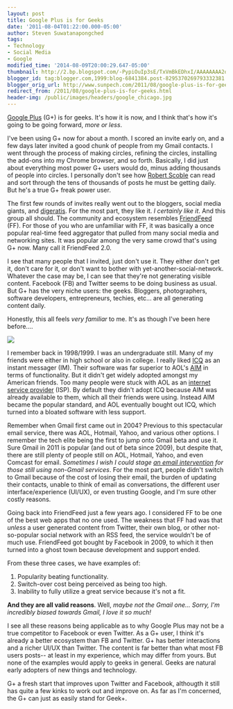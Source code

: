 ```yaml
---
layout: post
title: Google Plus is for Geeks
date: '2011-08-04T01:22:00.000-05:00'
author: Steven Suwatanapongched
tags:
- Technology
- Social Media
- Google
modified_time: '2014-08-09T20:00:29.647-05:00'
thumbnail: http://2.bp.blogspot.com/-PypiOuIp3sE/TxVmBkEDhxI/AAAAAAAA2oM/vnv1_j3PTY0/s600/GooglPlus_SocialNetworks.png
blogger_id: tag:blogger.com,1999:blog-6841384.post-8295370269793332381
blogger_orig_url: http://www.sunpech.com/2011/08/google-plus-is-for-geeks.html
redirect_from: /2011/08/google-plus-is-for-geeks.html
header-img: /public/images/headers/google_chicago.jpg
---
```


<a href="http://plus.google.com/">Google Plus</a> (G+) is for geeks. It's how it is now, and I think that's how it's going to be going forward, <em>more or less</em>.

I've been using G+ now for about a month. I scored an invite early on, and a few days later invited a good chunk of people from my Gmail contacts. I went through the process of making circles, refining the circles, installing the add-ons into my Chrome browser, and so forth. Basically, I did just about everything most power G+ users would do, minus adding thousands of people into circles. I personally don't see how <a href="http://www.google.com/url?sa=t&amp;source=web&amp;cd=1&amp;sqi=2&amp;ved=0CCEQFjAA&amp;url=https%3A%2F%2Fplus.google.com%2F111091089527727420853&amp;ei=Gwk6TrehLsWQsAL948H3Dw&amp;usg=AFQjCNFDbfd_3UEmh0t4b0FZU-jHztrGDw">Robert Scoble</a> can read and sort through the tens of thousands of posts he must be getting daily. But he's a true G+ freak power user.

The first few rounds of invites really went out to the bloggers, social media giants, and <a href="http://en.wikipedia.org/wiki/Digerati">digeratis</a>. For the most part, they like it. <em>I certainly like it</em>. And this group all should. The community and ecosystem resembles <a href="http://www.friendfeed.com/">FriendFeed</a> (FF). For those of you who are unfamiliar with FF, it was basically a once popular real-time feed aggregator that pulled from many social media and networking sites. It was popular among the very same crowd that's using G+ now. Many call it FriendFeed 2.0.

I see that many people that I invited, just don't use it. They either don't get it, don't care for it, or don't want to bother with yet-another-social-network. Whatever the case may be, I can see that they're not generating visible content. Facebook (FB) and Twitter seems to be doing business as usual. But G+ has the very niche users: the geeks. Bloggers, photographers, software developers, entrepreneurs, techies, etc... are all generating content daily.

Honestly, this all feels <em>very familiar </em>to me. It's as though I've been here before....

<img border="0" src="http://2.bp.blogspot.com/-PypiOuIp3sE/TxVmBkEDhxI/AAAAAAAA2oM/vnv1_j3PTY0/s320/GooglPlus_SocialNetworks.png"  />

I remember back in 1998/1999. I was an undergraduate still. Many of my friends were either in high school or also in college. I really liked <a href="http://en.wikipedia.org/wiki/ICQ">ICQ</a> as an instant messager (IM). Their software was far superior to AOL's <a href="http://en.wikipedia.org/wiki/AOL_Instant_Messenger">AIM</a> in terms of functionality. But it didn't get widely adopted amongst my American friends. Too many people were stuck with AOL as an <a href="http://en.wikipedia.org/wiki/Internet_service_provider">internet service provider</a> (ISP). By default they didn't adopt ICQ because AIM was already available to them, which all their friends were using. Instead AIM became the popular standard, and AOL eventually bought out ICQ, which turned into a bloated software with less support.

Remember when Gmail first came out in 2004? Previous to this spectacular email service, there was AOL, Hotmail, Yahoo, and various other options. I remember the tech elite being the first to jump onto Gmail beta and use it. Sure Gmail in 2011 is popular (and out of beta since 2009), but despite that, there are still plenty of people still on AOL, Hotmail, Yahoo, and even Comcast for email. <em>Sometimes I wish I could stage <a href="http://www.emailintervention.com/">an email intervention</a> for those still using non-Gmail services</em>. For the most part, people didn't switch to Gmail because of the cost of losing their email, the burden of updating their contacts, unable to think of email as conversations, the different user interface/experience (UI/UX), or even trusting Google, and I'm sure other costly reasons.

Going back into FriendFeed just a few years ago. I considered FF to be one of the best web apps that no one used. The weakness that FF had was that <em>unless</em> a user generated content from Twitter, their own blog, or other not-so-popular social network with an RSS feed, the service wouldn't be of much use. FriendFeed got bought by Facebook in 2009, to which it then turned into a ghost town because development and support ended.

From these three cases, we have examples of:

<ol>
  <li>Popularity beating functionality.</li>
  <li>Switch-over cost being perceived as being too high.</li>
  <li>Inability to fully utilize a great service because it's not a fit.</li>
</ol>

<strong>And they are all valid reasons</strong>. Well, <em>maybe not the Gmail one... Sorry, I'm incredibly biased towards Gmail, I love it so much!</em>

I see all these reasons being applicable as to why Google Plus may not be a true competitor to Facebook or even Twitter. As a G+ user, I think it's already a better ecosystem than FB and Twitter. G+ has better interactions and a richer UI/UX than Twitter. The content is far better than what most FB users posts-- at least in my experience, which may differ from yours. But none of the examples would apply to geeks in general. Geeks are natural early adopters of new things and technology.

G+ a fresh start that improves upon Twitter and Facebook, althougth it still has quite a few kinks to work out and improve on. As far as I'm concerned, the G+ can just as easily stand for Geek+.
